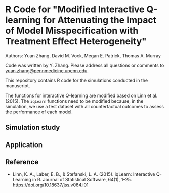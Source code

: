 # R Code for "Modified Interactive Q-learning for Attenuating the Impact of Model Misspecification with Treatment Effect Heterogeneity"
Authors: Yuan Zhang, David M. Vock, Megan E. Patrick, Thomas A. Murray

Code was written by Y. Zhang. Please address all questions or comments to yuan.zhang@pennmedicine.upenn.edu.

This repository contains R code for the simulations conducted in the manuscript.

The functions for interactive Q-learning are modified based on Linn et al. (2015). The `iqLearn` functions need to be modified because, in the simulation, we use a test dataset with all counterfactual outcomes to assess the performance of each model.

## Simulation study

## Application

## Reference
* Linn, K. A., Laber, E. B., & Stefanski, L. A. (2015). iqLearn: Interactive Q-Learning in R. Journal of Statistical Software, 64(1), 1–25. https://doi.org/10.18637/jss.v064.i01
